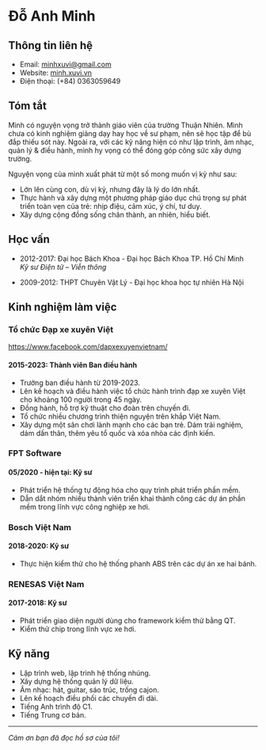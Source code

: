 # Đỗ Anh Minh

## Thông tin liên hệ

-   Email: minhxuvi@gmail.com
-   Website: [minh.xuvi.vn](https://minh.xuvi.vn/)
-   Điện thoại: (+84) 0363059649

## Tóm tắt

Mình có nguyện vọng trở thành giáo viên của trường Thuận Nhiên.
Mình chưa có kinh nghiệm giảng dạy hay học về sư phạm, nên sẽ học tập để bù đắp thiếu sót này. Ngoài ra, với các kỹ năng hiện có như lập trình, âm nhạc, quản lý & điều hành, mình hy vọng có thể đóng góp công sức xây dựng trường. 

Nguyện vọng của mình xuất phát từ một số mong muốn vị kỷ như sau:
- Lớn lên cùng con, dù vị kỷ, nhưng đây là lý do lớn nhất.
- Thực hành và xây dựng một phương pháp giáo dục chú trọng sự phát triển toàn vẹn của trẻ: nhịp điệu, cảm xúc, ý chí, tư duy.
- Xây dựng cộng đồng sống chân thành, an nhiên, hiểu biết.

## Học vấn

-   2012-2017: Đại học Bách Khoa - Đại học Bách Khoa TP. Hồ Chí Minh  
     _Kỹ sư Điện tử – Viễn thông_

-   2009-2012: THPT Chuyên Vật Lý - Đại học khoa học tự nhiên Hà Nội

## Kinh nghiệm làm việc

### Tổ chức Đạp xe xuyên Việt
https://www.facebook.com/dapxexuyenvietnam/

#### 2015-2023: Thành viên Ban điều hành

-   Trưởng ban điều hành từ 2019-2023.
-   Lên kế hoạch và điều hành việc tổ chức hành trình đạp xe xuyên Việt cho khoảng 100 người trong 45 ngày.
-   Đồng hành, hỗ trợ kỹ thuật cho đoàn trên chuyến đi.
-   Tổ chức nhiều chương trình thiện nguyện trên khắp Việt Nam.
-   Xây dựng một sân chơi lành mạnh cho các bạn trẻ. Dám trải nghiệm, dám dấn thân, thêm yêu tổ quốc và xóa nhòa các định kiến.

### FPT Software

#### 05/2020 - hiện tại: Kỹ sư

-   Phát triển hệ thống tự động hóa cho quy trình phát triển phần mềm.
-   Dẫn dắt nhóm nhiều thành viên triển khai thành công các dự án phần mềm trong lĩnh vực công nghiệp xe hơi.

### Bosch Việt Nam

#### 2018-2020: Kỹ sư

-   Thực hiện kiểm thử cho hệ thống phanh ABS trên các dự án xe hai bánh.

### RENESAS Việt Nam

#### 2017-2018: Kỹ sư

-   Phát triển giao diện người dùng cho framework kiểm thử bằng QT.
-   Kiểm thử chip trong lĩnh vực xe hơi.
## Kỹ năng

-   Lập trình web, lập trình hệ thống nhúng.
-   Xây dựng hệ thống quản lý dữ liệu.
-   Âm nhạc: hát, guitar, sáo trúc, trống cajon.
-   Lên kế hoạch điều phối các chuyến đi dài.
-   Tiếng Anh trình độ C1.
-   Tiếng Trung cơ bản.

---

_Cảm ơn bạn đã đọc hồ sơ của tôi!_
